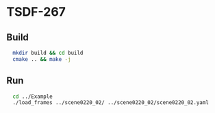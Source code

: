 # TSDF-267

## Build
```bash
  mkdir build && cd build
  cmake .. && make -j
```

## Run
```bash
  cd ../Example
  ./load_frames ../scene0220_02/ ../scene0220_02/scene0220_02.yaml
```
